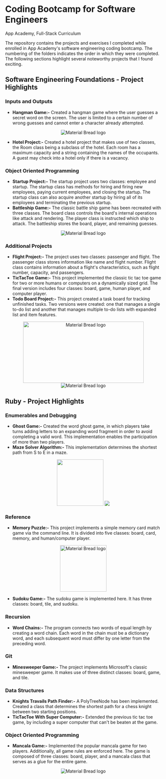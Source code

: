 # Coding Bootcamp for Software Engineers
App Academy, Full-Stack Curriculum

The repository contains the projects and exercises I completed while enrolled in App Academy's software engineering coding bootcamp.
The numbering of the folders indicates the order in which they were completed. The following sections highlight several noteworthy projects that I found exciting.

## Software Engineering Foundations - Project Highlights
### Inputs and Outputs
- __Hangman Game:-__ Created a hangman game where the user guesses a secret word on the screen. The user is limited to a certain number of wrong guesses and cannot enter a character already attempted.
 <p align="center">
  <img src="https://user-images.githubusercontent.com/94204398/144151195-97d8dc25-7bb5-4862-9b9f-68373892c0c6.PNG" alt="Material Bread logo">
 </p>
 
- __Hotel Project:-__ Created a hotel project that makes use of two classes, the Room class being a subclass of the hotel. Each room has a maximum capacity and a string containing the names of the occupants. A guest may check into a hotel only if there is a vacancy.

### Object Oriented Programming
- __Startup Project:-__ The startup project uses two classes: employee and startup. The startup class has methods for hiring and firing new employees, paying current employees, and closing the startup. The startup class can also acquire another startup by hiring all of its employees and terminating the previous startup.
- __Battleship Game:-__ The classic battle ship game has been recreated with three classes. The board class controls the board's internal operations like attack and rendering. The player class is instructed which ship to attack. The battleship stores the board, player, and remaining guesses.
 <p align="center">
  <img src="https://user-images.githubusercontent.com/94204398/144152030-59c7203b-b3e7-4982-adfd-4d080c874ccd.PNG" alt="Material Bread logo">
 </p>

### Additional Projects
- __Flight Project:-__ The project uses two classes: passenger and flight. The passenger class stores information like name and flight number. Flight class contains information about a flight's characteristics, such as flight number, capacity, and passengers.
- __TicTacToe Game:-__ This project implemented the classic tic tac toe game for two or more humans or computers on a dynamically sized grid. The final version includes four classes: board, game, human player, and computer player.
- __Todo Board Project:-__ This project created a task board for tracking unfinished tasks. Two versions were created: one that manages a single to-do list and another that manages multiple to-do lists with expanded list and item features.
 <p align="center">
  <img width = 389 height = 198 src="https://user-images.githubusercontent.com/94204398/144153049-905f4170-39f4-4934-ad7a-7b10a4fb3538.png" alt="Material Bread logo">
   <img src="https://user-images.githubusercontent.com/94204398/144153566-0b7a15e8-f413-445a-8880-dd98dfbd0bc5.png" alt="Material Bread logo">
 </p>
 
## Ruby - Project Highlights
### Enumerables and Debugging
- __Ghost Game:-__ Created the word ghost game, in which players take turns adding letters to an expanding word fragment in order to avoid completing a valid word. This implementation enables the participation of more than two players.
- __Maze Solver Algorithm:-__ This implementation determines the shortest path from S to E in a maze.
 <p align="center">
  <img height = 150 src="https://user-images.githubusercontent.com/94204398/144154284-391d9e62-6ff0-47f2-ae12-0f0ea1986c16.PNG" >
   <img src="https://user-images.githubusercontent.com/94204398/144154351-1fcc800a-768f-4a92-af46-64fae15a2012.PNG">
 </p>

### Reference
- __Memory Puzzle:-__ This project implements a simple memory card match game via the command line. It is divided into five classes: board, card, memory, and human/computer player.
 <p align="center">
  <img height = 150 src="https://user-images.githubusercontent.com/94204398/143984193-ddc91b40-374a-4857-98c0-915ec9bbadd3.gif" alt="Material Bread logo">
 </p>
 
- __Sudoku Game:-__ The sudoku game is implemented here. It has three classes: board, tile, and sudoku.

### Recursion
- __Word Chains:-__ The program connects two words of equal length by creating a word chain. Each word in the chain must be a dictionary word, and each subsequent word must differ by one letter from the preceding word.

### Git
- __Minesweeper Game:-__ The project implements Microsoft's classic minesweeper game. It makes use of three distinct classes: board, game, and tile.

### Data Structures
- __Knights Travails Path Finder:-__ A PolyTreeNode has been implemented. Created a class that determines the shortest path for a chess knight between two starting positions.
- __TicTacToe With Super Computer:-__ Extended the previous tic tac toe game, by including a super computer that can't be beaten at the game.

### Object Oriented Programming
- __Mancala Game:-__ Implemented the popular mancala game for two players. Additionally, all game rules are enforced here. The game is composed of three classes: board, player, and a mancala class that serves as a glue for the entire game.
 <p align="center">
  <img src="https://user-images.githubusercontent.com/94204398/144150717-42691c3c-dafd-4c01-ae3d-187942c240bd.png" alt="Material Bread logo">
 </p>
